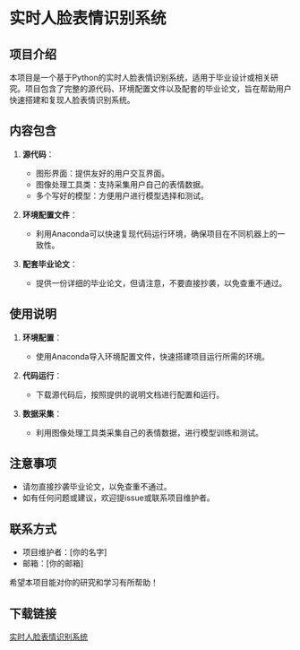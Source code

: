 # 实时人脸表情识别系统

## 项目介绍

本项目是一个基于Python的实时人脸表情识别系统，适用于毕业设计或相关研究。项目包含了完整的源代码、环境配置文件以及配套的毕业论文，旨在帮助用户快速搭建和复现人脸表情识别系统。

## 内容包含

1. **源代码**：
   - 图形界面：提供友好的用户交互界面。
   - 图像处理工具类：支持采集用户自己的表情数据。
   - 多个写好的模型：方便用户进行模型选择和测试。

2. **环境配置文件**：
   - 利用Anaconda可以快速复现代码运行环境，确保项目在不同机器上的一致性。

3. **配套毕业论文**：
   - 提供一份详细的毕业论文，但请注意，不要直接抄袭，以免查重不通过。

## 使用说明

1. **环境配置**：
   - 使用Anaconda导入环境配置文件，快速搭建项目运行所需的环境。

2. **代码运行**：
   - 下载源代码后，按照提供的说明文档进行配置和运行。

3. **数据采集**：
   - 利用图像处理工具类采集自己的表情数据，进行模型训练和测试。

## 注意事项

- 请勿直接抄袭毕业论文，以免查重不通过。
- 如有任何问题或建议，欢迎提issue或联系项目维护者。

## 联系方式

- 项目维护者：[你的名字]
- 邮箱：[你的邮箱]

希望本项目能对你的研究和学习有所帮助！

## 下载链接

[实时人脸表情识别系统](https://pan.quark.cn/s/4bed6c36f31a)